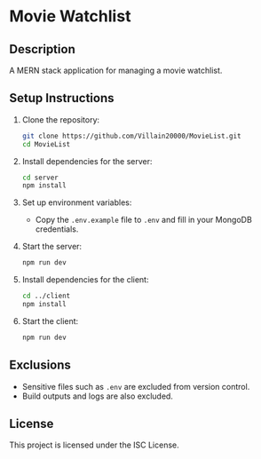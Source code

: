 # Movie Watchlist

## Description
A MERN stack application for managing a movie watchlist.

## Setup Instructions

1. Clone the repository:
   ```bash
   git clone https://github.com/Villain20000/MovieList.git
   cd MovieList
   ```

2. Install dependencies for the server:
   ```bash
   cd server
   npm install
   ```

3. Set up environment variables:
   - Copy the `.env.example` file to `.env` and fill in your MongoDB credentials.

4. Start the server:
   ```bash
   npm run dev
   ```

5. Install dependencies for the client:
   ```bash
   cd ../client
   npm install
   ```

6. Start the client:
   ```bash
   npm run dev
   ```

## Exclusions
- Sensitive files such as `.env` are excluded from version control.
- Build outputs and logs are also excluded.

## License
This project is licensed under the ISC License.
